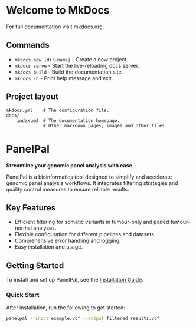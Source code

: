 # Welcome to MkDocs

For full documentation visit [mkdocs.org](https://www.mkdocs.org).

## Commands

* `mkdocs new [dir-name]` - Create a new project.
* `mkdocs serve` - Start the live-reloading docs server.
* `mkdocs build` - Build the documentation site.
* `mkdocs -h` - Print help message and exit.

## Project layout

    mkdocs.yml    # The configuration file.
    docs/
        index.md  # The documentation homepage.
        ...       # Other markdown pages, images and other files.


# PanelPal
**Streamline your genomic panel analysis with ease.**

PanelPal is a bioinformatics tool designed to simplify and accelerate genomic panel analysis workflows. 
It integrates filtering strategies and quality control measures to ensure reliable results.

## Key Features
- Efficient filtering for somatic variants in tumour-only and paired tumour-normal analyses.
- Flexible configuration for different pipelines and datasets.
- Comprehensive error handling and logging.
- Easy installation and usage.

## Getting Started
To install and set up PanelPal, see the [Installation Guide](installation.md).

### Quick Start
After installation, run the following to get started:
```bash
panelpal --input example.vcf --output filtered_results.vcf
